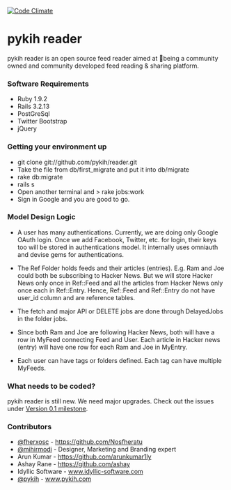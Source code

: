 [![Code Climate](https://codeclimate.com/github/pykih/reader.png)](https://codeclimate.com/github/pykih/reader)

# pykih reader

pykih reader is an open source feed reader aimed at being a community owned and community developed feed reading & sharing platform.

### Software Requirements

* Ruby 1.9.2
* Rails 3.2.13
* PostGreSql
* Twitter Bootstrap
* jQuery

### Getting your environment up

* git clone git://github.com/pykih/reader.git
* Take the file from db/first_migrate and put it into db/migrate
* rake db:migrate
* rails s
* Open another terminal and > rake jobs:work
* Sign in Google and you are good to go.

### Model Design Logic

* A user has many authentications. Currently, we are doing only Google OAuth login. Once we add Facebook, Twitter, etc. for login, their keys too will be stored in authentications model. It internally uses omniauth and devise gems for authentications.

* The Ref Folder holds feeds and their articles (entries). E.g. Ram and Joe could both be subscribing to Hacker News. But we will store Hacker News only once in Ref::Feed and all the articles from Hacker News only once each in Ref::Entry. Hence, Ref::Feed and Ref::Entry do not have user_id column and are reference tables.

* The fetch and major API or DELETE jobs are done through DelayedJobs in the folder jobs.

* Since both Ram and Joe are following Hacker News, both will have a row in MyFeed connecting Feed and User. Each article in Hacker news (entry) will have one row for each Ram and Joe in MyEntry.

* Each user can have tags or folders defined. Each tag can have multiple MyFeeds.

### What needs to be coded?

pykih reader is still new. We need major upgrades. Check out the issues under [Version 0.1 milestone](https://github.com/pykih/reader/issues?milestone=1&page=1&state=open). 

### Contributors

* [@fherxosc](https://twitter.com/fherxosc) - https://github.com/Nosfheratu
* [@mihirmodi](https://twitter.com/mihirmodi) - Designer, Marketing and Branding expert
* Arun Kumar - https://github.com/arunkumar1ly
* Ashay Rane - https://github.com/ashay
* Idyllic Software - www.idyllic-software.com
* [@pykih](https://twitter.com/pykih) - www.pykih.com
